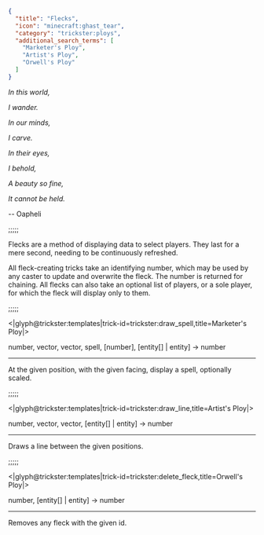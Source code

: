 ```json
{
  "title": "Flecks",
  "icon": "minecraft:ghast_tear",
  "category": "trickster:ploys",
  "additional_search_terms": [
    "Marketer's Ploy",
    "Artist's Ploy",
    "Orwell's Ploy"
  ]
}
```

*In this world,*

*I wander.*


*In our minds,*

*I carve.*


*In their eyes,*

*I behold,*


*A beauty so fine,*

*It cannot be held.*


-- Oapheli

;;;;;

Flecks are a method of displaying data to select players. 
They last for a mere second, needing to be continuously refreshed.


All fleck-creating tricks take an identifying number, which may be used by any caster to update and overwrite the fleck. 
The number is returned for chaining. 
All flecks can also take an optional list of players, or a sole player, for which the fleck will display only to them.

;;;;;

<|glyph@trickster:templates|trick-id=trickster:draw_spell,title=Marketer's Ploy|>

number, vector, vector, spell, [number], [entity[] | entity] -> number

---

At the given position, with the given facing, display a spell, optionally scaled.

;;;;;

<|glyph@trickster:templates|trick-id=trickster:draw_line,title=Artist's Ploy|>

number, vector, vector, [entity[] | entity] -> number

---

Draws a line between the given positions.

;;;;;

<|glyph@trickster:templates|trick-id=trickster:delete_fleck,title=Orwell's Ploy|>

number, [entity[] | entity] -> number

---

Removes any fleck with the given id.

